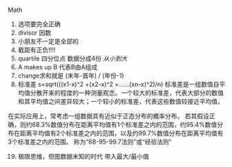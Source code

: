 Math

1. 选项要完全正确
2. divisor 因数
3. 小朋友不一定是全部的
6. 截距有正负!!!!
7. quartile 四分位点 数据分成4份 *从小到大* 
11. A makes up B 代表B由A组成
13. change求和就是 (末年-首年) / (年份-1)
14. 标准差 s=sqrt(((x1-x)^2 +(x2-x)^2 +......(xn-x)^2)/n)
标准差是一组数值自平均值分散开来的程度的一种测量观念。一个较大的标准差，代表大部分的数值和其平均值之间差异较大；一个较小的标准差，代表这些数值较接近平均值。

在实际应用上，常考虑一组数据具有近似于正态分布的概率分布。 若其假设正确，则约68.3%数值分布在距离平均值有1个标准差之内的范围，约95.4%数值分布在距离平均值有2个标准差之内的范围，以及约99.7%数值分布在距离平均值有3个标准差之内的范围。 称为“68-95-99.7法则”或“经验法则”

19. 极限思维，但图数据未知的时代 带入最大/最小值


